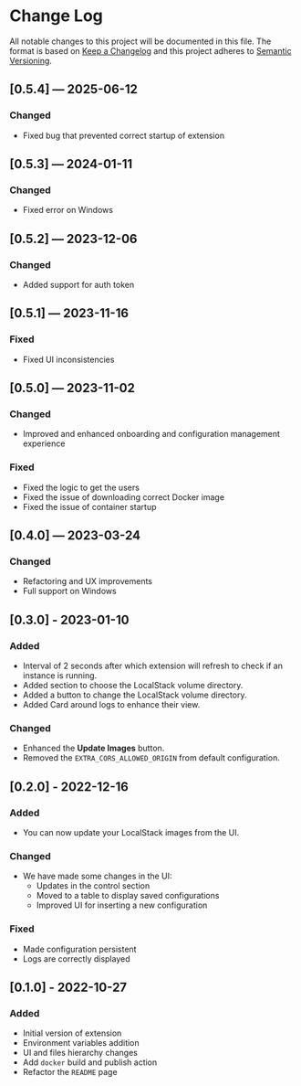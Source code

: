 # Change Log

All notable changes to this project will be documented in this file. The format is based on [Keep a Changelog](http://keepachangelog.com/) and this project adheres to [Semantic Versioning](http://semver.org/).

## [0.5.4] — 2025-06-12

### Changed

- Fixed bug that prevented correct startup of extension

## [0.5.3] — 2024-01-11

### Changed

- Fixed error on Windows
 
## [0.5.2] — 2023-12-06

### Changed

- Added support for auth token
  
## [0.5.1] — 2023-11-16

### Fixed

- Fixed UI inconsistencies

## [0.5.0] — 2023-11-02

### Changed

- Improved and enhanced onboarding and configuration management experience

### Fixed

- Fixed the logic to get the users
- Fixed the issue of downloading correct Docker image
- Fixed the issue of container startup

## [0.4.0] — 2023-03-24

### Changed

- Refactoring and UX improvements
- Full support on Windows

## [0.3.0] - 2023-01-10

### Added

- Interval of 2 seconds after which extension will refresh to check if an instance is running.
- Added section to choose the LocalStack volume directory.
- Added a button to change the LocalStack volume directory.
- Added Card around logs to enhance their view.

### Changed

- Enhanced the **Update Images** button.
- Removed the `EXTRA_CORS_ALLOWED_ORIGIN` from default configuration.

## [0.2.0] - 2022-12-16

### Added

- You can now update your LocalStack images from the UI.

### Changed

- We have made some changes in the UI:
    - Updates in the control section
    - Moved to a table to display saved configurations
    - Improved UI for inserting a new configuration

### Fixed

- Made configuration persistent
- Logs are correctly displayed

## [0.1.0] - 2022-10-27

### Added

- Initial version of extension
- Environment variables addition
- UI and files hierarchy changes
- Add `docker` build and publish action 
- Refactor the `README` page 
